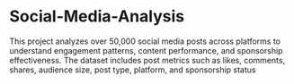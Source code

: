 # Social-Media-Analysis
This project analyzes over 50,000 social media posts across platforms to understand engagement patterns, content performance, and sponsorship effectiveness. The dataset includes post metrics such as likes, comments, shares, audience size, post type, platform, and sponsorship status
